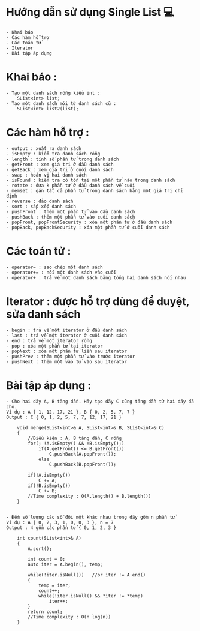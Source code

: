 # Hướng dẫn sử dụng Single List 💻
	- Khai báo
	- Các hàm hỗ trợ
	- Các toán tử
	- Iterator
	- Bài tập áp dụng
	
# Khai báo :
	- Tạo một danh sách rỗng kiểu int :
		SList<int> list;
	- Tạo một danh sách mới từ danh sách cũ :
		SList<int> list2(list);

# Các hàm hỗ trợ :
	- output : xuất ra danh sách
	- isEmpty : kiểm tra danh sách rỗng
	- length : tính số phần tử trong danh sách
	- getFront : xem giá trị ở đầu danh sách
	- getBack : xem giá trị ở cuối danh sách
	- swap : hoán vị hai danh sách
	- isFound : kiểm tra có tồn tại một phần tử nào trong danh sách
	- rotate : đưa k phần tử ở đầu danh sách về cuối
	- memset : gán tất cả phần tử trong danh sách bằng một giá trị chỉ định
	- reverse : đảo danh sách
	- sort : sắp xếp danh sách
	- pushFront : thêm một phần tử vào đầu danh sách
	- pushBack : thêm một phần tử vào cuối danh sách
	- popFront, popFrontSecurity : xóa một phần tử ở đầu danh sách
	- popBack, popBackSecurity : xóa một phần tử ở cuối danh sách
	
# Các toán tử :
	- operator= : sao chép một danh sách
	- operator+= : nối một danh sách vào cuối
	- operator+ : trả về một danh sách bằng tổng hai danh sách nối nhau
	
# Iterator : được hỗ trợ dùng để duyệt, sửa danh sách
	- begin : trả về một iterator ở đầu danh sách
	- last : trả về một iterator ở cuối danh sách
	- end : trả về một iterator rỗng
	- pop : xóa một phần tử tại iterator
	- popNext : xóa một phần tử liền sau iterator
	- pushPrev : thêm một phần tử vào trước iterator
	- pushNext : thêm một vào tử vào sau iterator
	
# Bài tập áp dụng :
	- Cho hai dãy A, B tăng dần. Hãy tạo dãy C cũng tăng dần từ hai dãy đã cho.
	Ví dụ : A { 1, 12, 17, 21 }, B { 0, 2, 5, 7, 7 }
	Output : C { 0, 1, 2, 5, 7, 7, 12, 17, 21 }
	
		void merge(SList<int>& A, SList<int>& B, SList<int>& C)
		{
			//Điều kiện : A, B tăng dần, C rỗng
			for(; !A.isEmpty() && !B.isEmpty();)
				if(A.getFront() <= B.getFront())
					C.pushBack(A.popFront());
				else
					C.pushBack(B.popFront());
			
			if(!A.isEmpty())
				C += A;
			if(!B.isEmpty())
				C += B;
			//Time complexity : O(A.length() + B.length())
		}
		
		
	- Đếm số lượng các số đôi một khác nhau trong dãy gồm n phần tử
	Ví dụ : A { 0, 2, 3, 1, 0, 0, 3 }, n = 7
	Output : 4 gồm các phần tử { 0, 1, 2, 3 }
	
		int count(SList<int>& A)
		{
			A.sort();
			
			int count = 0;
			auto iter = A.begin(), temp;
			
			while(!iter.isNull())	//or iter != A.end()
			{
				temp = iter;
				count++;
				while(!iter.isNull() && *iter != *temp)
					iter++;
			}
			return count;
			//Time complexity : O(n log(n))
		}
